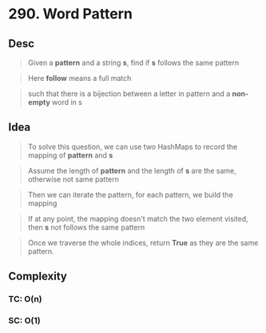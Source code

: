 # 290. Word Pattern

## Desc

> Given a **pattern** and a string **s**, find if **s** follows the same pattern

> Here **follow** means a full match

> such that there is a bijection between a letter in pattern and a **non-empty** word in s

## Idea

> To solve this question, we can use two HashMaps to record the mapping of **pattern** and **s**

> Assume the length of **pattern** and the length of **s** are the same, otherwise not same pattern

> Then we can iterate the pattern, for each pattern, we build the mapping

> If at any point, the mapping doesn't match the two element visited, then **s** not follows the same pattern

> Once we traverse the whole indices, return **True** as they are the same pattern.

## Complexity

### TC: O(n)

### SC: O(1)